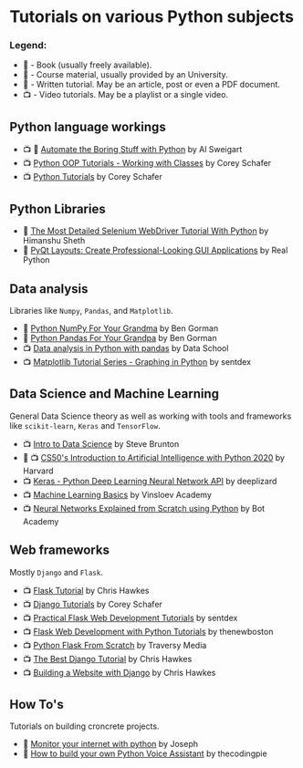 # Tutorials on various Python subjects

### Legend:
- :blue_book: - Book (usually freely available).
- :school: - Course material, usually provided by an University.
- :newspaper: - Written tutorial. May be an article, post or even a PDF document.
- :tv: - Video tutorials. May be a playlist or a single video.


## Python language workings

- :tv: :blue_book: [Automate the Boring Stuff with Python](https://www.youtube.com/playlist?list=PL0-84-yl1fUnRuXGFe_F7qSH1LEnn9LkW) by Al Sweigart
- :tv: [Python OOP Tutorials - Working with Classes](https://www.youtube.com/playlist?list=PL-osiE80TeTsqhIuOqKhwlXsIBIdSeYtc) by Corey Schafer
- :tv: [Python Tutorials](https://www.youtube.com/playlist?list=PL-osiE80TeTt2d9bfVyTiXJA-UTHn6WwU) by Corey Schafer


## Python Libraries

- :newspaper: [The Most Detailed Selenium WebDriver Tutorial With Python](https://www.lambdatest.com/blog/selenium-webdriver-with-python/?utm_source=Reddit&utm_medium=blog&utm_campaign=RP-011229-1&utm_term=OrganicPosting) by Himanshu Sheth
- :newspaper: [PyQt Layouts: Create Professional-Looking GUI Applications](https://realpython.com/python-pyqt-layout/) by Real Python

## Data analysis
Libraries like `Numpy`, `Pandas`, and `Matplotlib`.

- :newspaper: [Python NumPy For Your Grandma](https://www.gormanalysis.com/blog/python-numpy-for-your-grandma/) by Ben Gorman
- :newspaper: [Python Pandas For Your Grandpa](https://www.gormanalysis.com/blog/python-pandas-for-your-grandpa/) by Ben Gorman
- :tv: [Data analysis in Python with pandas](https://www.youtube.com/playlist?list=PL5-da3qGB5ICCsgW1MxlZ0Hq8LL5U3u9y) by Data School
- :tv: [Matplotlib Tutorial Series - Graphing in Python](https://www.youtube.com/playlist?list=PLQVvvaa0QuDfefDfXb9Yf0la1fPDKluPF) by sentdex


## Data Science and Machine Learning
General Data Science theory as well as working with tools and frameworks like `scikit-learn`, `Keras` and `TensorFlow`.

- :tv: [Intro to Data Science](https://www.youtube.com/playlist?list=PLMrJAkhIeNNQV7wi9r7Kut8liLFMWQOXn) by Steve Brunton
- :school: :tv: [CS50's Introduction to Artificial Intelligence with Python 2020](https://www.youtube.com/playlist?list=PLhQjrBD2T382Nz7z1AEXmioc27axa19Kv) by Harvard
- :tv: [Keras - Python Deep Learning Neural Network API](https://www.youtube.com/playlist?list=PLZbbT5o_s2xrwRnXk_yCPtnqqo4_u2YGL) by deeplizard
- :tv: [Machine Learning Basics](https://www.youtube.com/playlist?list=PLR0bgGon_WTJnvH92Ls_Vj4ueCi98PDW5) by Vinsloev Academy
- :tv: [Neural Networks Explained from Scratch using Python](https://www.youtube.com/watch?v=9RN2Wr8xvro) by Bot Academy


## Web frameworks
Mostly `Django` and `Flask`.

- :tv: [Flask Tutorial](https://www.youtube.com/playlist?list=PLei96ZX_m9sWQco3fwtSMqyGL-JDQo28l) by Chris Hawkes
- :tv: [Django Tutorials](https://www.youtube.com/playlist?list=PL-osiE80TeTtoQCKZ03TU5fNfx2UY6U4p) by Corey Schafer
- :tv: [Practical Flask Web Development Tutorials](https://www.youtube.com/playlist?list=PLQVvvaa0QuDc_owjTbIY4rbgXOFkUYOUB) by sentdex
- :tv: [Flask Web Development with Python Tutorials](https://www.youtube.com/playlist?list=PL6gx4Cwl9DGDi9F_slcQK7knjtO8TUvUs) by thenewboston
- :tv: [Python Flask From Scratch](https://www.youtube.com/playlist?list=PLillGF-RfqbbbPz6GSEM9hLQObuQjNoj_) by Traversy Media
- :tv: [The Best Django Tutorial](https://www.youtube.com/playlist?list=PLei96ZX_m9sWlZ9pgnJ6eix76lffAZ2_0) by Chris Hawkes
- :tv: [Building a Website with Django](https://www.youtube.com/playlist?list=PLei96ZX_m9sV5865IlH-RktGZXYW7hQTB) by Chris Hawkes


## How To's
Tutorials on building croncrete projects.

- :newspaper: [Monitor your internet with python](https://pythonprogramming.org/monitor-your-internet-with-python/) by Joseph
- :newspaper: [How to build your own Python Voice Assistant](https://thecodingpie.com/post/how-to-build-your-own-python-voice-assistant-thecodingpie/) by thecodingpie

